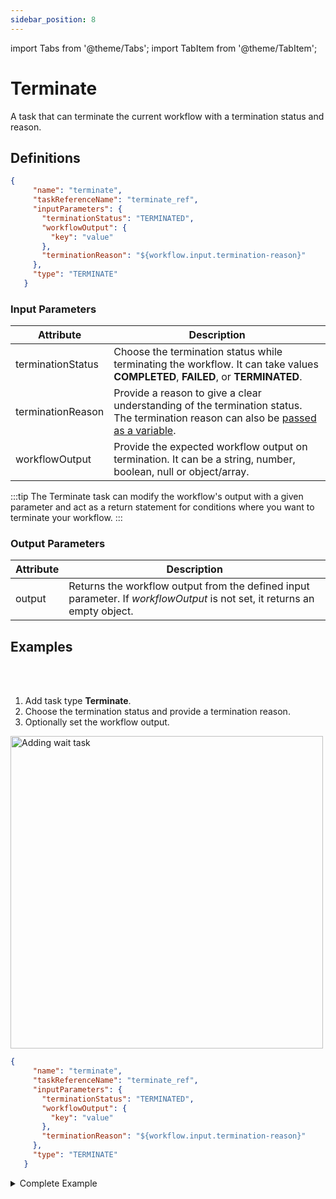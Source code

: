 ```yaml
---
sidebar_position: 8
---
```


import Tabs from '@theme/Tabs';
import TabItem from '@theme/TabItem';

# Terminate 

A task that can terminate the current workflow with a termination status and reason.

## Definitions

```json
{
     "name": "terminate",
     "taskReferenceName": "terminate_ref",
     "inputParameters": {
       "terminationStatus": "TERMINATED",
       "workflowOutput": {
         "key": "value"
       },
       "terminationReason": "${workflow.input.termination-reason}"
     },
     "type": "TERMINATE"
   }
```

### Input Parameters

| Attribute         | Description                                                                                        |
| ----------------- | -------------------------------------------------------------------------------------------------- |
| terminationStatus | Choose the termination status while terminating the workflow. It can take values **COMPLETED**, **FAILED**, or **TERMINATED**. |
| terminationReason | Provide a reason to give a clear understanding of the termination status. The termination reason can also be [passed as a variable](https://orkes.io/content/developer-guides/passing-inputs-to-task-in-conductor).                          |
| workflowOutput    | Provide the expected workflow output on termination. It can be a string, number, boolean, null or object/array.                                                               |

:::tip
The Terminate task can modify the workflow's output with a given parameter and act as a return statement for conditions where you want to terminate your workflow.
:::

### Output Parameters

| Attribute | Description                                                                                                   |
| --------- | ------------------------------------------------------------------------------------------------------------- |
| output    | Returns the workflow output from the defined input parameter. If *workflowOutput* is not set, it returns an empty object. |

## Examples


<Tabs>
<TabItem value="UI" label="UI" className="paddedContent">

<div className="row">
<div className="col col--4">

<br/>
<br/>

1. Add task type **Terminate**.
2. Choose the termination status and provide a termination reason.
3. Optionally set the workflow output.

</div>
<div className="col">
<div className="embed-loom-video">

<p><img src="/content/img/ui-guide-terminate-task.png" alt="Adding wait task" width="500" height="auto"/></p>

</div>
</div>
</div>



</TabItem>
 <TabItem value="JSON" label="JSON Example">

```json
{
     "name": "terminate",
     "taskReferenceName": "terminate_ref",
     "inputParameters": {
       "terminationStatus": "TERMINATED",
       "workflowOutput": {
         "key": "value"
       },
       "terminationReason": "${workflow.input.termination-reason}"
     },
     "type": "TERMINATE"
   }
```

</TabItem>
</Tabs>

<details><summary>Complete Example</summary>
<p>
Suppose in a workflow; we have to make a decision to ship the courier with the shipping service providers based on input provided while running the workflow. If the input provided while running the workflow does not match with the available shipping providers, then the workflow will fail and return. If the input provided matches, then it goes ahead.
<br/>
Here is a snippet that shows the default switch case terminating the workflow:

```json
    {
      "name": "switch_task",
      "taskReferenceName": "switch_task",
      "type": "SWITCH",
      "defaultCase": [
        {
          "name": "terminate",
          "taskReferenceName": "terminate",
          "type": "TERMINATE",
          "inputParameters": {
            "terminationStatus": "FAILED",
            "terminationReason": "Shipping provider not found."
          }
        }
      ]
    }
```

Workflow gets created as shown in the diagram.

<p align="center"><img src="/content/img/terminate-example.png" alt="Terminate Example" width="90%" height="auto"></img></p>

</p>
</details>